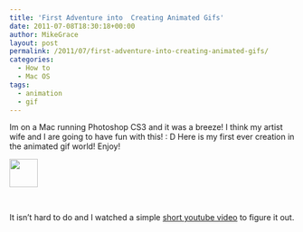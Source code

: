 ```yaml
---
title: 'First Adventure into  Creating Animated Gifs'
date: 2011-07-08T18:30:18+00:00
author: MikeGrace
layout: post
permalink: /2011/07/first-adventure-into-creating-animated-gifs/
categories:
  - How to
  - Mac OS
tags:
  - animation
  - gif
---
```

Im on a Mac running Photoshop CS3 and it was a breeze! I think my artist wife and I are going to have fun with this! : D Here is my first ever creation in the animated gif world! Enjoy!

[<img class="alignnone" src="http://mikegrace.s3.amazonaws.com/geek-blog/very-first-animated-gif.gif" alt="" width="50" height="50" />](http://mikegrace.s3.amazonaws.com/geek-blog/very-first-animated-gif.gif)

&nbsp;

It isn&#8217;t hard to do and I watched a simple [short youtube video](http://www.youtube.com/watch?v=HXW2vlNu5Rs) to figure it out.